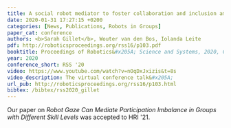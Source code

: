 ```yaml
---
title: A social robot mediator to foster collaboration and inclusion among children
date: 2020-01-31 17:27:15 +0200
categories: [News, Publications, Robots in Groups]
paper_cat: conference
authors: <b>Sarah Gillet</b>, Wouter van den Bos, Iolanda Leite
pdf: http://roboticsproceedings.org/rss16/p103.pdf
booktitle: Proceedings of Robotics&#x205A; Science and Systems, 2020, Corvalis, Oregon, USA
year: 2020
conference_short: RSS '20
video: https://www.youtube.com/watch?v=nOqDxJxizis&t=8s
video_description: The virtual conference talk&#x205A;
url_pub: http://roboticsproceedings.org/rss16/p103.html
bibtex: /bibtex/rss2020_gillet
---
```


Our paper on <i>Robot Gaze Can Mediate Participation Imbalance in Groups with Different Skill Levels</i> was accepted to HRI '21. 

